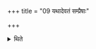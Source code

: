 +++
title = "09 यथादेवतं सम्प्रैषाः"

+++

<details><summary>थिते</summary>

9. The orders should be in accordance with the deities.
</details>
